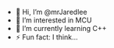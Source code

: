 - 👋 Hi, I’m @mrJaredlee
- 👀 I’m interested in MCU
- 🌱 I’m currently learning C++
- ⚡ Fun fact: I think...

<!---
mrJaredlee/mrJaredlee is a ✨ special ✨ repository because its `README.md` (this file) appears on your GitHub profile.
You can click the Preview link to take a look at your changes.
--->
